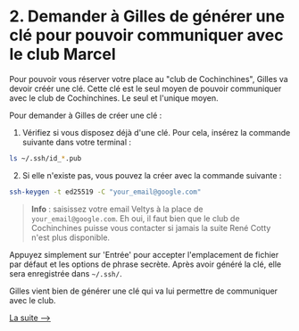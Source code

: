 # 2. Demander à Gilles de générer une clé pour pouvoir communiquer avec le club Marcel

Pour pouvoir vous réserver votre place au "club de Cochinchines", Gilles va devoir créér une clé. Cette clé est le seul moyen de pouvoir communiquer avec le club de Cochinchines. Le seul et l'unique moyen. 

Pour demander à Gilles de créer une clé : 

1. Vérifiez si vous disposez déjà d'une clé. Pour cela, insérez la commande suivante dans votre terminal :

```bash
ls ~/.ssh/id_*.pub
```

2. Si elle n'existe pas, vous pouvez la créer avec la commande suivante : 

```bash
ssh-keygen -t ed25519 -C "your_email@google.com"
```

> **Info** :
> saisissez votre email Veltys à la place de `your_email@google.com`. Eh oui, il faut bien que le club de Cochinchines puisse vous contacter si jamais la suite René Cotty n'est plus disponible. 

Appuyez simplement sur 'Entrée' pour accepter l'emplacement de fichier par défaut et les options de phrase secrète. Après avoir généré la clé, elle sera enregistrée dans `~/.ssh/`.

Gilles vient bien de générer une clé qui va lui permettre de communiquer avec le club. 


[La suite -->](3_donner_la_cle_hubert.md)

